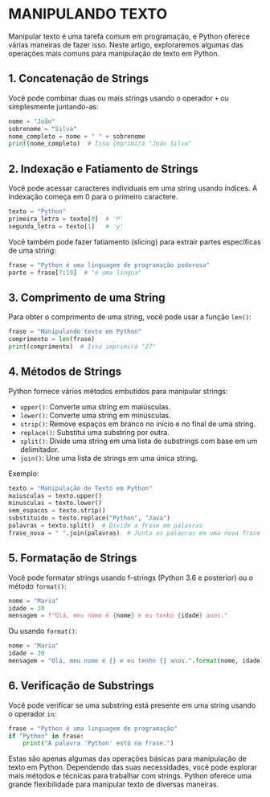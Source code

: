 # MANIPULANDO TEXTO 
Manipular texto é uma tarefa comum em programação, e Python oferece várias maneiras de fazer isso. Neste artigo, exploraremos algumas das operações mais comuns para manipulação de texto em Python.

## 1. Concatenação de Strings
Você pode combinar duas ou mais strings usando o operador `+` ou simplesmente juntando-as:

```python
nome = "João"
sobrenome = "Silva"
nome_completo = nome + " " + sobrenome
print(nome_completo)  # Isso imprimirá "João Silva"
```

## 2. Indexação e Fatiamento de Strings
Você pode acessar caracteres individuais em uma string usando índices. A indexação começa em 0 para o primeiro caractere.

```python
texto = "Python"
primeira_letra = texto[0]  # 'P'
segunda_letra = texto[1]   # 'y'
```

Você também pode fazer fatiamento (slicing) para extrair partes específicas de uma string:

```python
frase = "Python é uma linguagem de programação poderosa"
parte = frase[7:19]  # "é uma lingua"
```

## 3. Comprimento de uma String
Para obter o comprimento de uma string, você pode usar a função `len()`:

```python
frase = "Manipulando texto em Python"
comprimento = len(frase)
print(comprimento)  # Isso imprimirá "27"
```

## 4. Métodos de Strings
Python fornece vários métodos embutidos para manipular strings:

- `upper()`: Converte uma string em maiúsculas.
- `lower()`: Converte uma string em minúsculas.
- `strip()`: Remove espaços em branco no início e no final de uma string.
- `replace()`: Substitui uma substring por outra.
- `split()`: Divide uma string em uma lista de substrings com base em um delimitador.
- `join()`: Une uma lista de strings em uma única string.

Exemplo:

```python
texto = "Manipulação de Texto em Python"
maiusculas = texto.upper()
minusculas = texto.lower()
sem_espacos = texto.strip()
substituido = texto.replace("Python", "Java")
palavras = texto.split()  # Divide a frase em palavras
frase_nova = " ".join(palavras)  # Junta as palavras em uma nova frase
```

## 5. Formatação de Strings
Você pode formatar strings usando f-strings (Python 3.6 e posterior) ou o método `format()`:

```python
nome = "Maria"
idade = 30
mensagem = f"Olá, meu nome é {nome} e eu tenho {idade} anos."
```

Ou usando `format()`:

```python
nome = "Maria"
idade = 30
mensagem = "Olá, meu nome é {} e eu tenho {} anos.".format(nome, idade)
```

## 6. Verificação de Substrings
Você pode verificar se uma substring está presente em uma string usando o operador `in`:

```python
frase = "Python é uma linguagem de programação"
if "Python" in frase:
    print("A palavra 'Python' está na frase.")
```

Estas são apenas algumas das operações básicas para manipulação de texto em Python. Dependendo das suas necessidades, você pode explorar mais métodos e técnicas para trabalhar com strings. Python oferece uma grande flexibilidade para manipular texto de diversas maneiras.